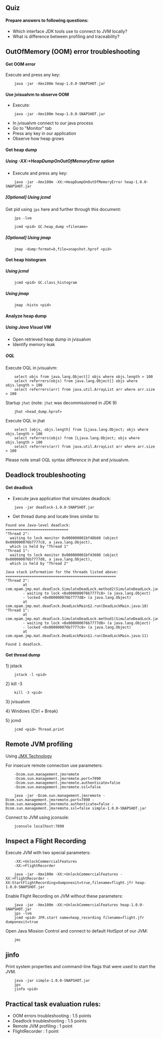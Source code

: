 ## Quiz
#### Prepare answers to following questions:
* Which interface JDK tools use to connect to JVM locally?
* What is difference between profiling and traceability?

## OutOfMemory (OOM) error troubleshooting
#### Get OOM error
Execute and press any key:
```
    java -jar -Xmx100m heap-1.0.0-SNAPSHOT.jar
```

#### Use jvisualvm to observe OOM
- Execute:

```
    java -jar -Xmx100m heap-1.0.0-SNAPSHOT.jar
```
- In jvisualvm connect to our java process
- Go to "Monitor" tab
- Press any key in our application
- Observe how heap grows

#### Get heap dump
##### Using -XX:+HeapDumpOnOutOfMemoryError option
- Execute and press any key:

```
    java -jar -Xmx100m -XX:+HeapDumpOnOutOfMemoryError heap-1.0.0-SNAPSHOT.jar
```

##### [Optional] Using jcmd
Get pid using `jps` here and further through this document:
```
    jps -lvm
```
```
    jcmd <pid> GC.heap_dump <filename>
```

##### [Optional] Using jmap
```
    jmap -dump:format=b,file=snapshot.hprof <pid>
```

#### Get heap histogram
##### Using jcmd
```
    jcmd <pid> GC.class_histogram
```
##### Using jmap
```
    jmap -histo <pid> 
```

#### Analyze heap dump
##### Using Java Visual VM
- Open retrieved heap dump in jvisualvm
- Identify memory leak

##### OQL
Execute OQL in jvisualvm:
```
    select objs from java.lang.Object[] objs where objs.length > 100
    select referrers(objs) from java.lang.Object[] objs where objs.length > 100
    select referrers(arr) from java.util.ArrayList arr where arr.size > 100
```
Startup `jhat` (note: `jhat` was decommissioned in JDK 9)
```
    jhat <head_dump.hprof>
```
Execute OQL in jhat
```
    select [objs, objs.length] from [Ljava.lang.Object; objs where objs.length > 100
    select referrers(objs) from [Ljava.lang.Object; objs where objs.length > 100
    select referrers(arr) from java.util.ArrayList arr where arr.size > 100
```
Please note small OQL syntax difference in jhat and jvisualvm.

## Deadlock troubleshooting
#### Get deadlock
- Execute java application that simulates deadlock:

```
    java -jar deadlock-1.0.0-SNAPSHOT.jar
```

- Get thread dump and locate lines similar to:

```
Found one Java-level deadlock:
=============================
"Thread 2":
  waiting to lock monitor 0x000000001bf40b68 (object 0x000000076b7777c8, a java.lang.Object),
  which is held by "Thread 1"
"Thread 1":
  waiting to lock monitor 0x000000001bf43608 (object 0x000000076b7777d8, a java.lang.Object),
  which is held by "Thread 2"

Java stack information for the threads listed above:
===================================================
"Thread 2":
        at com.epam.jmp.mat.deadlock.SimulateDeadLock.method2(SimulateDeadLock.java:44)
        - waiting to lock <0x000000076b7777c8> (a java.lang.Object)
        - locked <0x000000076b7777d8> (a java.lang.Object)
        at com.epam.jmp.mat.deadlock.DeadLockMain$2.run(DeadLockMain.java:18)
"Thread 1":
        at com.epam.jmp.mat.deadlock.SimulateDeadLock.method1(SimulateDeadLock.java:24)
        - waiting to lock <0x000000076b7777d8> (a java.lang.Object)
        - locked <0x000000076b7777c8> (a java.lang.Object)
        at com.epam.jmp.mat.deadlock.DeadLockMain$1.run(DeadLockMain.java:11)

Found 1 deadlock.
```

#### Get thread dump
1} jstack
```
    jstack -l <pid>
```
2} kill -3
```
    kill -3 <pid>
```
3} jvisualvm

4} Windows (Ctrl + Break)

5} jcmd
```
    jcmd <pid> Thread.print
```

## Remote JVM profiling
Using [JMX Technology](https://docs.oracle.com/javase/8/docs/technotes/guides/management/agent.html)

For insecure remote connection use parameters:
```
    -Dcom.sun.management.jmxremote
    -Dcom.sun.management.jmxremote.port=7890
    -Dcom.sun.management.jmxremote.authenticate=false
    -Dcom.sun.management.jmxremote.ssl=false
```
```
    java -jar -Dcom.sun.management.jmxremote -Dcom.sun.management.jmxremote.port=7890 -Dcom.sun.management.jmxremote.authenticate=false -Dcom.sun.management.jmxremote.ssl=false simple-1.0.0-SNAPSHOT.jar
```
Connect to JVM using jconsole:
```
    jconsole localhost:7890
```

## Inspect a Flight Recording
Execute JVM with two special parameters:
```
    -XX:+UnlockCommercialFeatures
    -XX:+FlightRecorder
```
```
    java -jar -Xmx100m -XX:+UnlockCommercialFeatures -XX:+FlightRecorder -XX:StartFlightRecording=dumponexit=true,filename=flight.jfr heap-1.0.0-SNAPSHOT.jar
```
Enable Flight Recording on JVM without these parameters:
```
    java -jar -Xmx100m -XX:+UnlockCommercialFeatures heap-1.0.0-SNAPSHOT.jar
    jps -lvm
    jcmd <pid> JFR.start name=heap_recording filename=flight.jfr dumponexit=true
```
Open Java Mission Control and connect to default HotSpot of our JVM:
```
    jmc
```

## jinfo
Print system properties and command-line flags that were used to start the JVM.
```
    java -jar simple-1.0.0-SNAPSHOT.jar
    jps
    jinfo <pid>
```

## Practical task evaluation rules:
* OOM errors troubleshooting : 1.5 points
* Deadlock troubleshooting : 1.5 points
* Remote JVM profiling : 1 point
* FlightRecorder : 1 point

